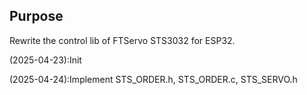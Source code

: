 ## Purpose

Rewrite the control lib of FTServo STS3032 for ESP32.

(2025-04-23):Init

(2025-04-24):Implement STS_ORDER.h, STS_ORDER.c, STS_SERVO.h
